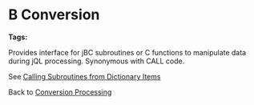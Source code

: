 # B Conversion

<PageHeader />

**Tags:**
<badge text='dictionary' vertical='middle' />
<badge text='jql' vertical='middle' />
<badge text='subroutines' vertical='middle' />

Provides interface for jBC subroutines or C functions to manipulate data during jQL processing. Synonymous with CALL code.

See [Calling Subroutines from Dictionary Items](./../../calling-a-subroutine-from-a-dictionary-item)

Back to [Conversion Processing](conversion-processing)
